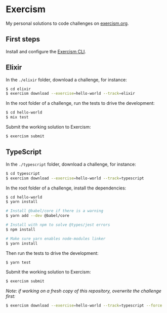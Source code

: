 # Exercism

My personal solutions to code challenges on [exercism.org](https://exercism.org/profiles/kplattret).

## First steps

Install and configure the [Exercism
CLI](https://exercism.org/docs/using/solving-exercises/working-locally).

## Elixir

In the `./elixir` folder, download a challenge, for instance:

```sh
$ cd elixir
$ exercism download --exercise=hello-world --track=elixir
```

In the root folder of a challenge, run the tests to drive the development:

```sh
$ cd hello-world
$ mix test
```

Submit the working solution to Exercism:

```sh
$ exercism submit
```

## TypeScript

In the `./typescript` folder, download a challenge, for instance:

```sh
$ cd typescript
$ exercism download --exercise=hello-world --track=typescript
```

In the root folder of a challenge, install the dependencies:

```sh
$ cd hello-world
$ yarn install

# Install @babel/core if there is a warning
$ yarn add --dev @babel/core

# Install with npm to solve @types/jest errors
$ npm install

# Make sure yarn enables node-modules linker
$ yarn install
```

Then run the tests to drive the development:

```sh
$ yarn test
```

Submit the working solution to Exercism:

```sh
$ exercism submit
```

_Note: if working on a fresh copy of this repository, overwrite the challenge first:_

```sh
$ exercism download --exercise=hello-world --track=typescript --force
```
